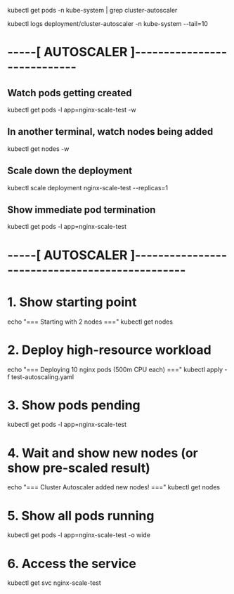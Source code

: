 
kubectl get pods -n kube-system | grep cluster-autoscaler


kubectl logs deployment/cluster-autoscaler -n kube-system --tail=10



# -----[ AUTOSCALER ]----------------------------

## Watch pods getting created
kubectl get pods -l app=nginx-scale-test -w

## In another terminal, watch nodes being added
kubectl get nodes -w

## Scale down the deployment
kubectl scale deployment nginx-scale-test --replicas=1

## Show immediate pod termination
kubectl get pods -l app=nginx-scale-test



# -----[ AUTOSCALER ]-----------------------------------------------

# 1. Show starting point
echo "=== Starting with 2 nodes ==="
kubectl get nodes

# 2. Deploy high-resource workload
echo "=== Deploying 10 nginx pods (500m CPU each) ==="
kubectl apply -f test-autoscaling.yaml

# 3. Show pods pending
kubectl get pods -l app=nginx-scale-test

# 4. Wait and show new nodes (or show pre-scaled result)
echo "=== Cluster Autoscaler added new nodes! ==="
kubectl get nodes

# 5. Show all pods running
kubectl get pods -l app=nginx-scale-test -o wide

# 6. Access the service
kubectl get svc nginx-scale-test